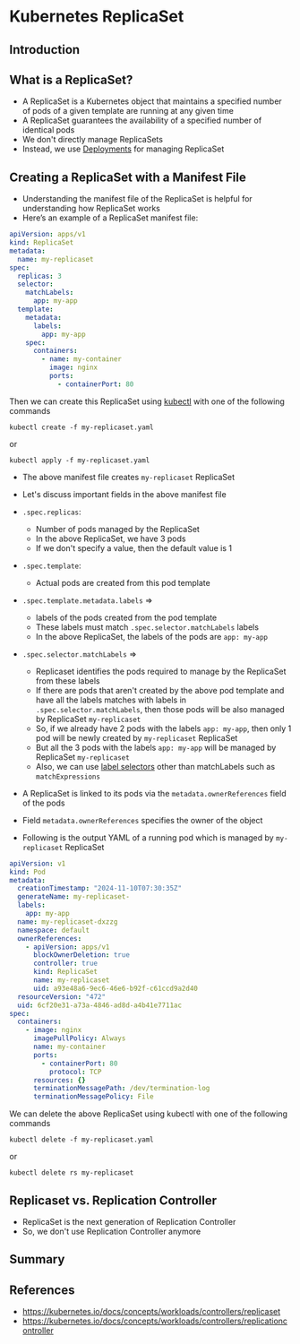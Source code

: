 # Kubernetes ReplicaSet

## Introduction

## What is a ReplicaSet?

* A ReplicaSet is a Kubernetes object that maintains a specified number of pods of a given template are running at any
  given time
* A ReplicaSet guarantees the availability of a specified number of identical pods
* We don't directly manage ReplicaSets
* Instead, we use [Deployments](https://kubernetes.io/docs/concepts/workloads/controllers/deployment/) for managing ReplicaSet

## Creating a ReplicaSet with a Manifest File

* Understanding the manifest file of the ReplicaSet is helpful for understanding how ReplicaSet works
* Here’s an example of a ReplicaSet manifest file:

```yaml
apiVersion: apps/v1
kind: ReplicaSet
metadata:
  name: my-replicaset
spec:
  replicas: 3
  selector:
    matchLabels:
      app: my-app
  template:
    metadata:
      labels:
        app: my-app
    spec:
      containers:
        - name: my-container
          image: nginx
          ports:
            - containerPort: 80
```

Then we can create this ReplicaSet using [kubectl](https://kubernetes.io/docs/reference/kubectl) with one of the following commands
```shell
kubectl create -f my-replicaset.yaml
```
or
```shell
kubectl apply -f my-replicaset.yaml
```

* The above manifest file creates `my-replicaset` ReplicaSet
* Let's discuss important fields in the above manifest file

* `.spec.replicas`:
  * Number of pods managed by the ReplicaSet
  * In the above ReplicaSet, we have 3 pods
  * If we don't specify a value, then the default value is 1
* `.spec.template`:
  * Actual pods are created from this pod template
* `.spec.template.metadata.labels` =>
  * labels of the pods created from the pod template
  * These labels must match `.spec.selector.matchLabels` labels
  * In the above ReplicaSet, the labels of the pods are `app: my-app`
* `.spec.selector.matchLabels` =>
  * Replicaset identifies the pods required to manage by the ReplicaSet from these labels
  * If there are pods that aren't created by the above pod template and have all the labels matches with labels in `.spec.selector.matchLabels`, then those pods will be also managed by ReplicaSet `my-replicaset`
  * So, if we already have 2 pods with the labels `app: my-app`, then only 1 pod will be newly created by `my-replicaset` ReplicaSet
  * But all the 3 pods with the labels `app: my-app` will be managed by ReplicaSet `my-replicaset`
  * Also, we can use [label selectors](https://kubernetes.io/docs/concepts/overview/working-with-objects/labels/) other than matchLabels such as `matchExpressions`
* A ReplicaSet is linked to its pods via the `metadata.ownerReferences` field of the pods
* Field `metadata.ownerReferences` specifies the owner of the object
* Following is the output YAML of a running pod which is managed by `my-replicaset` ReplicaSet

```yaml
apiVersion: v1
kind: Pod
metadata:
  creationTimestamp: "2024-11-10T07:30:35Z"
  generateName: my-replicaset-
  labels:
    app: my-app
  name: my-replicaset-dxzzg
  namespace: default
  ownerReferences:
    - apiVersion: apps/v1
      blockOwnerDeletion: true
      controller: true
      kind: ReplicaSet
      name: my-replicaset
      uid: a93e48a6-9ec6-46e6-b92f-c61ccd9a2d40
  resourceVersion: "472"
  uid: 6cf20e31-a73a-4846-ad8d-a4b41e7711ac
spec:
  containers:
    - image: nginx
      imagePullPolicy: Always
      name: my-container
      ports:
        - containerPort: 80
          protocol: TCP
      resources: {}
      terminationMessagePath: /dev/termination-log
      terminationMessagePolicy: File

```

We can delete the above ReplicaSet using kubectl with one of the following commands
```shell
kubectl delete -f my-replicaset.yaml
```
or
```shell
kubectl delete rs my-replicaset
```

## Replicaset vs. Replication Controller

* ReplicaSet is the next generation of Replication Controller
* So, we don't use Replication Controller anymore

## Summary

## References

- https://kubernetes.io/docs/concepts/workloads/controllers/replicaset
- https://kubernetes.io/docs/concepts/workloads/controllers/replicationcontroller